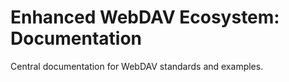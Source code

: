 # Enhanced WebDAV Ecosystem: Documentation

Central documentation for WebDAV standards and examples.
